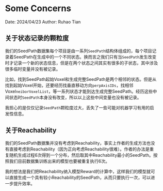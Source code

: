 # Some Concerns

Date: 2024/04/23
Author: Ruhao Tian

## 关于状态记录的颗粒度

我们的SeedPath数据集每个项目是由一系列`SeedPath`结构体组成的，每个项目记录着SeedPath在生成中的一个不同状态。换而言之我们只有当`SeedPath`发生改变时才记录一个新的状态信息，但是在两个状态之间其实有很多的子状态，其中涉及很多临时变量并没有被记录。

比如，找到SeedPath起始Voxel和生成完整SeedPath是两个相邻的状态。但是从找到起始Voxel开始，还要经历找垂直移动方向`perpAxisIDs`，找相邻Voxel`neiborVoxelList`，等一系列状态才能到达生成完整SeedPath。经历这些中间状态时`SeedPath`本身没有改变，所以以上这些中间变量也没有被记录。

我担心的是仅仅记录`SeedPath`颗粒度过大，丢失了一些可能对机器学习有用的启发性信息。

## 关于Reachability

我们的SeedPath数据集并没有考虑到Reachability，事实上作者的生成方法也没有直接考虑到Reachability（因为正向考虑Reachability很难）。作者的办法是重复随机生成过程6次得到一个分布，然后取其中Reachability最小的SeedPath。按照我们目前数据集训练出来的模型也要被重复执行6次。

我的想法是我们把Reachability纳入模型Reward的计算中，这样我们的模型就可以直接生成一个具有较小Reachability的SeedPath，从而只要执行一次，可以进一步提升效率。
